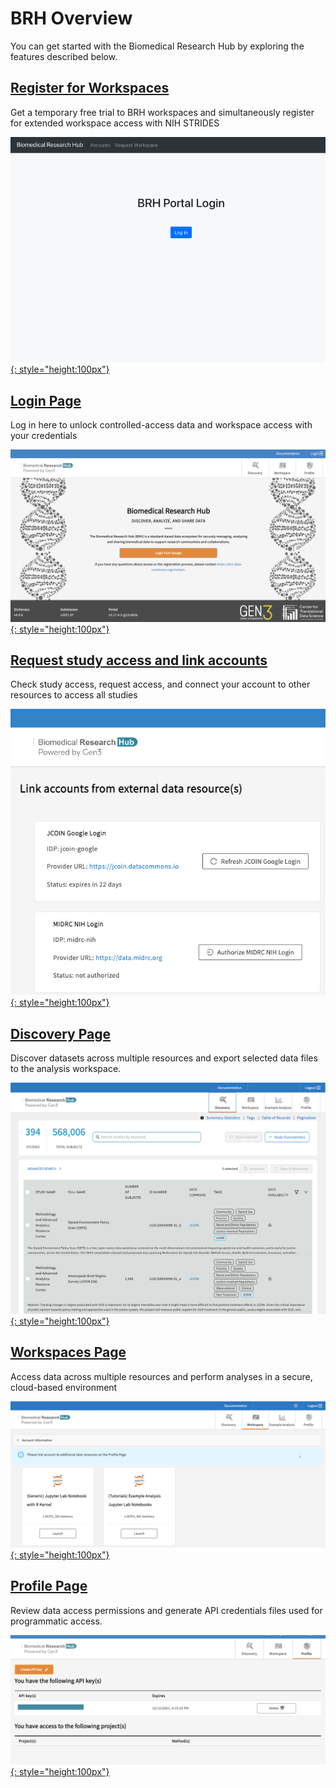 # **BRH Overview**

You can get started with the Biomedical Research Hub by exploring the features described below.

## [**Register for Workspaces**][Register for workspaces]

Get a temporary free trial to BRH workspaces and simultaneously register for extended workspace access with NIH STRIDES

[![Screenshot of STRIDES portal login][img wksp register]{: style="height:100px"}][Register for workspaces]

## [**Login Page**][Login page]

Log in here to unlock controlled-access data and workspace access with your credentials

[![Screenshot of Login page][img login]{: style="height:100px"}][Login page]

## [**Request study access and link accounts**][Request study access]

Check study access, request access, and connect your account to other resources to access all studies

[![Screenshot showing you can link your BRH credentials to credentials for external data resources][img req access]{: style="height:100px"}][Request study access]

## [**Discovery Page**][Discovery page]

Discover datasets across multiple resources and export selected data files to the analysis workspace.

[![Screenshot of discovery page][img discovery]{: style="height:100px"}][Discovery page]

## [**Workspaces Page**][Workspaces page]

Access data across multiple resources and perform analyses in a secure, cloud-based environment

[![Screenshot of Workspaces page][img workspaces]{: style="height:100px"}][Workspaces page]

## [**Profile Page**][Profile page]

Review data access permissions and generate API credentials files used for programmatic access.

[![Screenshot of profile page showing active API keys and project access][img profile]{: style="height:100px"}][Profile Page]

<!-- Links and Images -->
[Register for workspaces]: workspace_registration.md
[Login page]: loginoverview.md
[Request study access]: how_to_check_request_access.md
[Discovery page]: discovery_page.md
[Workspaces page]: workspace_page.md
[Profile page]: profile_page.md
[img wksp register]: ./img/brh-portal-login-strides.png
[img login]: ./img/brh-login.png
[img req access]: ./img/profile_login_other_commons.png
[img discovery]: ./img/grid_discovery_color_080322.png
[img workspaces]: ./img/workspace_flavors_080322.png
[img profile]: ./img/profile_access.png
[BRH Platform]: https://brh.data-commons.org/
[Gen3.org]: https://gen3.org/
[img BRH logo]: ./img/brh-logo.png
[img Gen3 logo]: ./img/gen3blue.png
